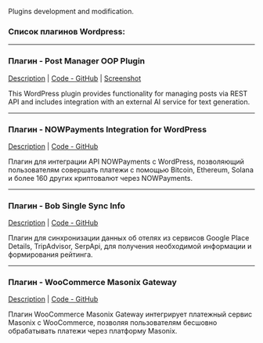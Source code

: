 Plugins development and modification.  

### Список плагинов Wordpress:


---

### Плагин - Post Manager OOP Plugin
[Description](https://github.com/DimaWide/wp-plugins/tree/main/post-manager-ai-generation/README.md) | [Code - GitHub](https://github.com/DimaWide/wp-plugins/tree/main/post-manager-ai-generation) | [Screenshot](https://github.com/DimaWide/wp-plugins/blob/main/post-manager-ai-generation/screencapture.png)

This WordPress plugin provides functionality for managing posts via REST API and includes integration with an external AI service for text generation.

---

### Плагин - NOWPayments Integration for WordPress
[Description](https://github.com/DmitriyChiroky/wp-plugins-new/tree/main/nowpayments-integration/README.md) | [Code - GitHub](https://github.com/DmitriyChiroky/wp-plugins-new/tree/main/nowpayments-integration)

Плагин для интеграции API NOWPayments с WordPress, позволяющий пользователям совершать платежи с помощью Bitcoin, Ethereum, Solana и более 160 других криптовалют через NOWPayments.

---

### Плагин - Bob Single Sync Info
[Description](https://github.com/DmitriyChiroky/wp-plugins-new/tree/main/bob-single-sync-info/README.md) | [Code - GitHub](https://github.com/DmitriyChiroky/wp-plugins-new/tree/main/bob-single-sync-info)

Плагин для синхронизации данных об отелях из сервисов Google Place Details, TripAdvisor, SerpApi, для получения необходимой информации и формирования рейтинга.  

---

### Плагин - WooCommerce Masonix Gateway
[Description](https://github.com/DmitriyChiroky/wp-plugins-new/tree/main/woocommerce-masonix-gateway/README.md) | [Code - GitHub](https://github.com/DmitriyChiroky/wp-plugins-new/tree/main/woocommerce-masonix-gateway)

Плагин WooCommerce Masonix Gateway интегрирует платежный сервис Masonix с WooCommerce, позволяя пользователям бесшовно обрабатывать платежи через платформу Masonix.
